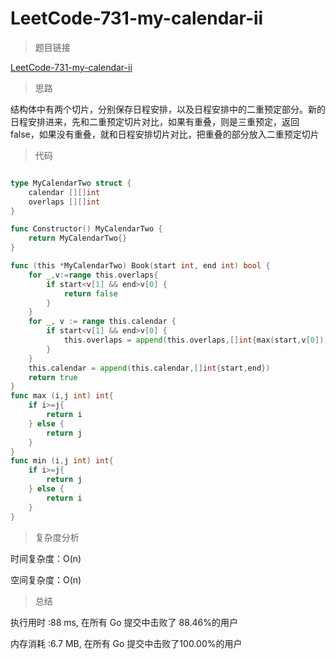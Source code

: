 # LeetCode-731-my-calendar-ii

>题目链接

[LeetCode-731-my-calendar-ii](https://leetcode-cn.com/problems/my-calendar-ii/)

>思路

结构体中有两个切片，分别保存日程安排，以及日程安排中的二重预定部分。新的日程安排进来，先和二重预定切片对比，如果有重叠，则是三重预定，返回false，如果没有重叠，就和日程安排切片对比，把重叠的部分放入二重预定切片

>代码

```go

type MyCalendarTwo struct {
    calendar [][]int
    overlaps [][]int
}

func Constructor() MyCalendarTwo {
    return MyCalendarTwo{}
}

func (this *MyCalendarTwo) Book(start int, end int) bool {
    for _,v:=range this.overlaps{
        if start<v[1] && end>v[0] {
            return false
        }
    }
    for _, v := range this.calendar {
        if start<v[1] && end>v[0] {
            this.overlaps = append(this.overlaps,[]int{max(start,v[0]),min(end,v[1])})
        }
    }
    this.calendar = append(this.calendar,[]int{start,end})
    return true
}
func max (i,j int) int{
    if i>=j{
        return i
    } else {
        return j
    }
}
func min (i,j int) int{
    if i>=j{
        return j
    } else {
        return i
    }
}
```

>复杂度分析

时间复杂度：O(n)

空间复杂度：O(n)

>总结

执行用时 :88 ms, 在所有 Go 提交中击败了 88.46%的用户

内存消耗 :6.7 MB, 在所有 Go 提交中击败了100.00%的用户
